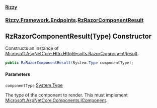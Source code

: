 #### [Rizzy](index.md 'index')
### [Rizzy.Framework.Endpoints](Rizzy.Framework.Endpoints.md 'Rizzy.Framework.Endpoints').[RzRazorComponentResult](Rizzy.Framework.Endpoints.RzRazorComponentResult.md 'Rizzy.Framework.Endpoints.RzRazorComponentResult')

## RzRazorComponentResult(Type) Constructor

Constructs an instance of [Microsoft.AspNetCore.Http.HttpResults.RazorComponentResult](https://docs.microsoft.com/en-us/dotnet/api/Microsoft.AspNetCore.Http.HttpResults.RazorComponentResult 'Microsoft.AspNetCore.Http.HttpResults.RazorComponentResult').

```csharp
public RzRazorComponentResult(System.Type componentType);
```
#### Parameters

<a name='Rizzy.Framework.Endpoints.RzRazorComponentResult.RzRazorComponentResult(System.Type).componentType'></a>

`componentType` [System.Type](https://docs.microsoft.com/en-us/dotnet/api/System.Type 'System.Type')

The type of the component to render. This must implement [Microsoft.AspNetCore.Components.IComponent](https://docs.microsoft.com/en-us/dotnet/api/Microsoft.AspNetCore.Components.IComponent 'Microsoft.AspNetCore.Components.IComponent').